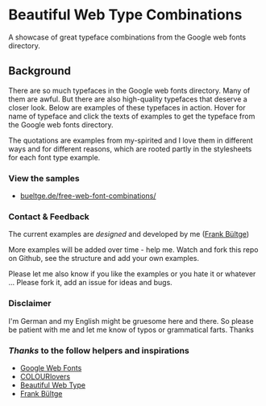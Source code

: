 # Beautiful Web Type Combinations

A showcase of great typeface combinations from the Google web fonts directory.

## Background
There are so much typefaces in the Google web fonts directory. Many of them are awful. But there are also high-quality typefaces that deserve a closer look. Below are examples of these typefaces in action. Hover for name of typeface and click the texts of examples to get the typeface from the Google web fonts directory.

The quotations are examples from my-spirited and I love them in different ways and for different reasons, which are rooted partly in the stylesheets for each font type example.

### View the samples
 * [bueltge.de/free-web-font-combinations/](http://bueltge.de/free-web-font-combinations/)

### Contact & Feedback
The current examples are *designed* and developed by me ([Frank Bültge](http://bueltge.de))

More examples will be added over time - help me. Watch and fork this repo on Github, see the structure and add your own examples.

Please let me also know if you like the examples or you hate it or whatever ... Please fork it, add an issue for ideas and bugs.

### Disclaimer
I'm German and my English might be gruesome here and there. So please be patient with me and let me know of typos or grammatical farts. Thanks

### *Thanks* to the follow helpers and inspirations
 * [Google Web Fonts](http://www.google.com/webfonts)
 * [COLOURlovers](http://www.colourlovers.com/palette/53698/Its_a_Virtue)
 * [Beautiful Web Type](http://hellohappy.org/beautiful-web-type/)
 * [Frank Bültge](http://about.me/frankbueltge)